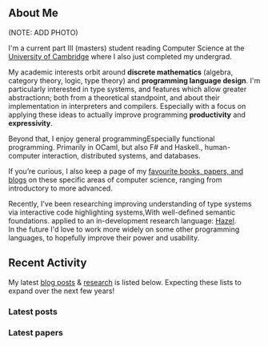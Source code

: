 ## About Me
(NOTE: ADD PHOTO)

I'm a current part III (masters) student reading Computer Science at the [University of Cambridge](https://www.cam.ac.uk/) where I also just completed my undergrad.

My academic interests orbit around **discrete mathematics** (algebra, category theory, logic, type theory) and **programming language design**. I'm particularly interested in type systems, and features which allow greater abstractionn; both from a theoretical standpoint, and about their implementation in interpreters and compilers. Especially with a focus on applying these ideas to actually improve programming __productivity__ and __expressivity__.

Beyond that, I enjoy general programming<fn>Especially functional programming. Primarily in OCaml, but also F# and Haskell.</fn>, human-computer interaction, distributed systems, and databases.

If you’re curious, I also keep a page of my [favourite books, papers, and blogs](/books/) on these specific areas of computer science, ranging from introductory to more advanced.

Recently, I've been researching improving understanding of type systems via interactive code highlighting systems,<fn>With well-defined semantic foundations.</fn> applied to an in-development research language: [Hazel](https://hazel.org).  
In the future I'd love to work more widely on some other programming languages, to hopefully improve their power and usability.

## Recent Activity
My latest [blog posts](/blog/) & [research](/papers/) is listed below. Expecting these lists to expand over the next few years!

<h3 id="latest-entries-header">Latest posts</h2>

<div id="latest-blog-entries">
  <!-- The blog-summary index view will insert titles of the latest 10 entries here.
       To change the behaviour or styling,
       edit the [index.views.blog-summary] section in soupault.toml
    -->
</div>

<h3 id="latest-papers-entries-header">Latest papers</h3>
<div id="latest-papers-entries"></div>

